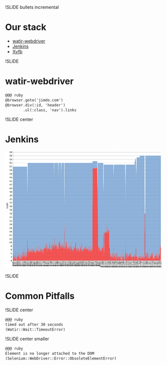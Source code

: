 !SLIDE bullets incremental
# Our stack

* [watir-webdriver](https://github.com/jarib/watir-webdriver)
* [Jenkins](http://jenkins-ci.org/)
* [Xvfb](http://www.x.org/archive/X11R6.8.1/doc/Xvfb.1.html)

!SLIDE
# watir-webdriver

    @@@ ruby
    @browser.goto('jimdo.com')
    @browser.div(:id, 'header')
            .ul(:class, 'nav').links

!SLIDE center
# Jenkins
![Jenkins - Test Trend](trend1.png)

!SLIDE
# Common Pitfalls

!SLIDE center 

    @@@ ruby
    timed out after 30 seconds
    (Watir::Wait::TimeoutError)

!SLIDE center smaller

    @@@ ruby
    Element is no longer attached to the DOM
    (Selenium::WebDriver::Error::ObsoleteElementError)

